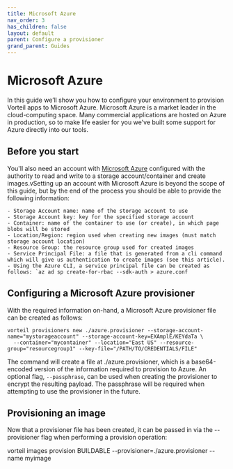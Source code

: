 ```yaml
---
title: Microsoft Azure
nav_order: 3
has_children: false
layout: default
parent: Configure a provisioner
grand_parent: Guides
---
```


# Microsoft Azure

In this guide we’ll show you how to configure your environment to provision Vorteil apps to Microsoft Azure.
Microsoft Azure is a market leader in the cloud-computing space. Many commercial applications are hosted on Azure in production, so to make life easier for you we've built some support for Azure directly into our tools.

## Before you start 

You'll also need an account with [Microsoft Azure](https://azure.microsoft.com/) configured with the authority to read and write to a storage account/container and create images.vSetting up an account with Microsoft Azure is beyond the scope of this guide, but by the end of the process you should be able to provide the following information:

    - Storage Account name: name of the storage account to use
    - Storage Account key: key for the specified storage account
    - Container: name of the container to use (or create), in which page blobs will be stored
    - Location/Region: region used when creating new images (must match storage account location)
    - Resource Group: the resource group used for created images
    - Service Principal File: a file that is generated from a cli command which will give us authentication to create images (see this article). - Using the Azure CLI, a service principal file can be created as follows: `az ad sp create-for-rbac --sdk-auth > azure.conf 

## Configuring a Microsoft Azure provisioner

With the required information on-hand, a Microsoft Azure provisioner file can be created as follows:

```
vorteil provisioners new ./azure.provisioner --storage-account-name="mystorageaccount" --storage-account-key=EXAmplE/KEYdaTa \
  --container="mycontainer" --location="East US" --resource-group="resourcegroup1" --key-file="/PATH/TO/CREDENTIALS/FILE"
```

The command will create a file at ./azure.provisioner, which is a base64-encoded version of the information required to provision to Azure. An optional flag, `--passphrase`, can be used when creating the provisioner to encrypt the resulting payload. The passphrase will be required when attempting to use the provisioner in the future.

## Provisioning an image

Now that a provisioner file has been created, it can be passed in via the --provisioner flag when performing a provision operation:

vorteil images provision BUILDABLE --provisioner=./azure.provisioner --name myimage
